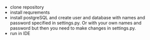 * clone repository
* install requrements
* install postgreSQL and create user and database with names and password specified in settings.py. Or with your own names and password but then you need to make changes in settings.py.
* run in IDE